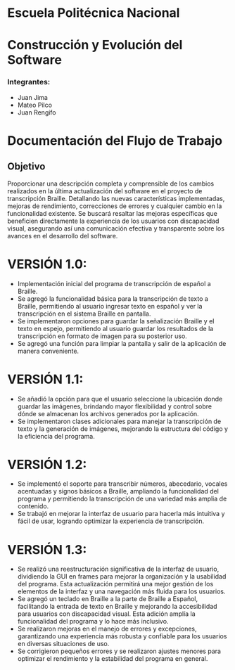 # Escuela Politécnica Nacional
# Construcción y Evolución del Software

### Integrantes:
- Juan Jima
- Mateo Pilco
- Juan Rengifo

# Documentación del Flujo de Trabajo

## Objetivo
Proporcionar una descripción completa y comprensible de los cambios realizados en la última actualización del software en el proyecto de transcripción Braille.
Detallando las nuevas características implementadas, mejoras de rendimiento, correcciones de errores y cualquier cambio en la funcionalidad existente.
Se buscará resaltar las mejoras específicas que beneficien directamente la experiencia de los usuarios con discapacidad visual, asegurando así una comunicación efectiva 
y transparente sobre los avances en el desarrollo del software.

# VERSIÓN 1.0:

- Implementación inicial del programa de transcripción de español a Braille.
- Se agregó la funcionalidad básica para la transcripción de texto a Braille, permitiendo al usuario ingresar texto en español y ver la transcripción en el sistema Braille en pantalla.
- Se implementaron opciones para guardar la señalización Braille y el texto en espejo, permitiendo al usuario guardar los resultados de la transcripción en formato de imagen para su posterior uso.
- Se agregó una función para limpiar la pantalla y salir de la aplicación de manera conveniente.

# VERSIÓN 1.1:

- Se añadió la opción para que el usuario seleccione la ubicación donde guardar las imágenes, brindando mayor flexibilidad y control sobre dónde se almacenan los archivos generados por la aplicación.
- Se implementaron clases adicionales para manejar la transcripción de texto y la generación de imágenes, mejorando la estructura del código y la eficiencia del programa.

# VERSIÓN 1.2:

- Se implementó el soporte para transcribir números, abecedario, vocales acentuadas y signos básicos a Braille, ampliando la funcionalidad del programa y permitiendo la transcripción de una variedad más amplia de contenido.
- Se trabajó en mejorar la interfaz de usuario para hacerla más intuitiva y fácil de usar, logrando optimizar la experiencia de transcripción.

# VERSIÓN 1.3:

- Se realizó una reestructuración significativa de la interfaz de usuario, dividiendo la GUI en frames para mejorar la organización y la usabilidad del programa. Esta actualización permitirá una mejor gestión de los elementos de la interfaz y una navegación más fluida para los usuarios.
- Se agregó un teclado en Braille a la parte de Braille a Español, facilitando la entrada de texto en Braille y mejorando la accesibilidad para usuarios con discapacidad visual. Esta adición amplía la funcionalidad del programa y lo hace más inclusivo.
- Se realizaron mejoras en el manejo de errores y excepciones, garantizando una experiencia más robusta y confiable para los usuarios en diversas situaciones de uso.
- Se corrigieron pequeños errores y se realizaron ajustes menores para optimizar el rendimiento y la estabilidad del programa en general.


